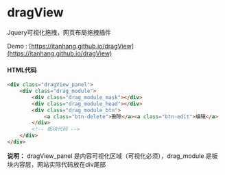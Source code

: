 # dragView
Jquery可视化拖拽，网页布局拖拽插件

Demo : [https://itanhang.github.io/dragView](https://itanhang.github.io/dragView)

#### HTML代码
``` html
<div class="dragView_panel">
    <div class="drag_module">
        <div class="drag_module_mask"></div>
        <div class="drag_module_head"></div>
        <div class="drag_module_btn">
            <a class="btn-delete">删除</a><a class="btn-edit">编辑</a>
        </div>
        <!-- 板块代码 -->
    </div>
</div>
```
**说明：** dragView_panel 是内容可视化区域（可视化必须），drag_module 是板块内容层，网站实际代码放在div尾部
